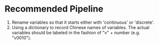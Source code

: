 # Recommended Pipeline

1. Rename variables so that it starts either with 'continuous' or 'discrete'.
2. Using a dictionary to record Chinese names of variables. The actual variables should be labeled in the fashion of 
"v" + number (e.g. "v0010").